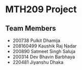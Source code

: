 # MTH209 Project

## Team Members
- 200738 Pulkit Dhamija
- 208160499 Kaushik Raj Nadar
- 200890 Satmeet Singh Saluja
- 200314 Dev Bhavin Barbhaya
- 220481 Jiyanshu Dhaka
